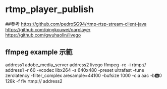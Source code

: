 # rtmp_player_publish

##參考
https://github.com/pedroSG94/rtmp-rtsp-stream-client-java
https://github.com/qingkouwei/oarplayer
https://github.com/gwuhaolin/livego

## ffmpeg example 示範
address1 adobe_media_server
address2 livego
ffmpeg -re -i rtmp:// address1 -r 60 -vcodec libx264 -s 640x480 -preset ultrafast -tune  zerolatency  -filter_complex aresample=44100  -bufsize 1000 -c:a aac -b:a:0 128k -f flv rtmp:// address2
